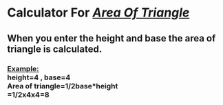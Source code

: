 # Calculator For <u>*Area Of Triangle*</u>
## When you enter the height and base the area of triangle is calculated.
### <u>Example:</u> <br> height=4  , base=4<br>Area of triangle=1/2base*height<br>=1/2x4x4=8

